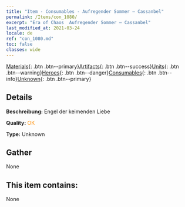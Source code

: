 ```yaml
---
title: "Item - Consumables - Aufregender Sommer – Cassanbel"
permalink: /Items/con_1080/
excerpt: "Era of Chaos  Aufregender Sommer – Cassanbel"
last_modified_at: 2021-03-24
locale: de
ref: "con_1080.md"
toc: false
classes: wide
---
```

 [Materials](/de/Items/){: .btn .btn--primary}[Artifacts](/de/Items/Artifacts/){: .btn .btn--success}[Units](/de/Items/Units/){: .btn .btn--warning}[Heroes](/de/Items/Heroes/){: .btn .btn--danger}[Consumables](/de/Items/Consumables/){: .btn .btn--info}[Unknown](/de/Items/Unknown/){: .btn .btn--primary}

## Details
 **Beschreibung:** Engel der keimenden Liebe

 **Quality:** <span style="color: #FF8C00">OK</span>

 **Type:** Unknown

## Gather

  None

## This item contains:

  None

